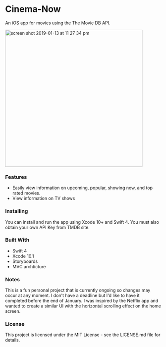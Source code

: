 # Cinema-Now
An iOS app for movies using the The Movie DB API. 

<img width="443" alt="screen shot 2019-01-13 at 11 27 34 pm" src="https://user-images.githubusercontent.com/9616943/51100688-04820180-178c-11e9-9b6a-f5bdd5edc767.png">

### Features 
* Easily view information on upcoming, popular, showing now, and top rated movies. 
* View information on TV shows

### Installing
You can install and run the app using Xcode 10+ and Swift 4. You must also obtain your own API Key from TMDB site. 

### Built With
* Swift 4
* Xcode 10.1
* Storyboards
* MVC archticture 

### Notes
This is a fun personal project that is currently ongoing so changes may occur at any moment. I don't have a deadline but I'd like to have it completed before the end of January. I was inspired by the Netflix app and wanted to create a similar UI with the horizontal scrolling effect on the home screen. 

### License
This project is licensed under the MIT License - see the LICENSE.md file for details. 
